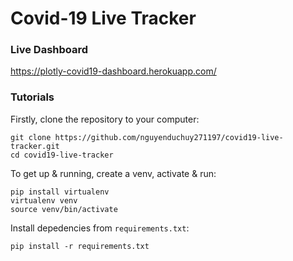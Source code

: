 # Covid-19 Live Tracker
### Live Dashboard
https://plotly-covid19-dashboard.herokuapp.com/
### Tutorials
Firstly, clone the repository to your computer:
```
git clone https://github.com/nguyenduchuy271197/covid19-live-tracker.git
cd covid19-live-tracker
```

To get up & running, create a venv, activate & run:
```
pip install virtualenv
virtualenv venv
source venv/bin/activate
```

Install depedencies from `requirements.txt`:
```
pip install -r requirements.txt
```